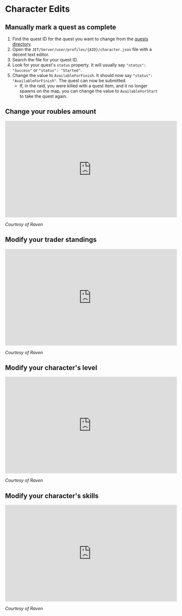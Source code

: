 # Character Edits

## Manually mark a quest as complete

1. Find the quest ID for the quest you want to change from the [quests directory](quests.md).
2. Open the `JET/Server/user/profiles/{AID}/character.json` file with a decent text editor. 
3. Search the file for your quest ID.
4. Look for your quest's `status` property. It will usually say `"status": "Success"` or `"status": "Started"`.
5. Change the value to `AvailableForFinish`. It should now say `"status": "AvailableForFinish"`. The quest can now be submitted.
    - If, in the raid, you were killed with a quest item, and it no longer spawns on the map, you can change the value to `AvailableForStart` to take the quest again.

## Change your roubles amount

<iframe width="560" height="315" src="https://www.youtube.com/embed/MJYykF2lm6k" frameborder="0" allow="accelerometer; autoplay; clipboard-write; encrypted-media; gyroscope; picture-in-picture" allowfullscreen></iframe>

*Courtesy of Raven*

## Modify your trader standings

<iframe width="560" height="315" src="https://www.youtube.com/embed/Yk6fkZqaO6U" frameborder="0" allow="accelerometer; autoplay; clipboard-write; encrypted-media; gyroscope; picture-in-picture" allowfullscreen></iframe>

*Courtesy of Raven*

## Modify your character's level

<iframe width="560" height="315" src="https://www.youtube.com/embed/-im_c2c_MW0" frameborder="0" allow="accelerometer; autoplay; clipboard-write; encrypted-media; gyroscope; picture-in-picture" allowfullscreen></iframe>

*Courtesy of Raven*

## Modify your character's skills

<iframe width="560" height="315" src="https://www.youtube.com/embed/fyHzYhCoAeI" frameborder="0" allow="accelerometer; autoplay; clipboard-write; encrypted-media; gyroscope; picture-in-picture" allowfullscreen></iframe>

*Courtesy of Raven*